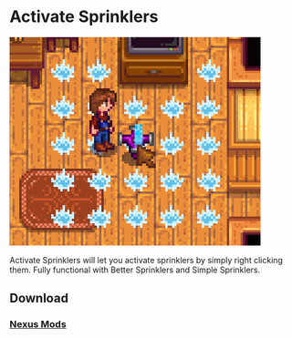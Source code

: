 # Activate Sprinklers

![](images/readme-img-1.png)

Activate Sprinklers will let you activate sprinklers by simply right clicking them.
Fully functional with Better Sprinklers and Simple Sprinklers.

## Download

### [Nexus Mods](https://www.nexusmods.com/stardewvalley/mods/2088)